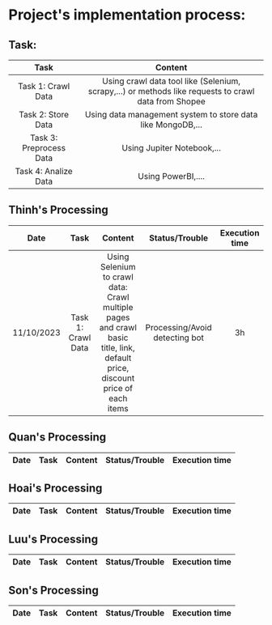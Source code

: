 # Project's implementation process: 

## Task: 

| Task                       |   Content                                                                                                  | 
|:--------------------------:|:----------------------------------------------------------------------------------------------------------:|
| Task 1: Crawl Data         |  Using crawl data tool like (Selenium, scrapy,...) or methods like requests to crawl data from Shopee      | 
| Task 2: Store Data         |  Using data management system to store data like MongoDB,...                                               |
| Task 3: Preprocess Data    |  Using Jupiter Notebook,...                                                                                |  
| Task 4: Analize Data       |  Using PowerBI,....                                                                                        |

## Thinh's Processing

| Date        | Task                       |  Content                       | Status/Trouble                     |Execution time | 
| ------------|:--------------------------:|:------------------------------:|:----------------------------------:|:-------------:|
| 11/10/2023  | Task 1: Crawl Data         |  Using Selenium to crawl data: Crawl multiple pages and crawl basic title, link, default price, discount price of each items   | Processing/Avoid detecting bot     |       3h      |

## Quan's Processing

| Date        | Task                       |  Content                       | Status/Trouble                     |Execution time | 
| ------------|:--------------------------:|:------------------------------:|:----------------------------------:|:-------------:|


## Hoai's Processing

| Date        | Task                       |  Content                       | Status/Trouble                     |Execution time | 
| ------------|:--------------------------:|:------------------------------:|:----------------------------------:|:-------------:|


## Luu's Processing

| Date        | Task                       |  Content                       | Status/Trouble                     |Execution time | 
| ------------|:--------------------------:|:------------------------------:|:----------------------------------:|:-------------:|


## Son's Processing

| Date        | Task                       |  Content                       | Status/Trouble                     |Execution time | 
| ------------|:--------------------------:|:------------------------------:|:----------------------------------:|:-------------:|

